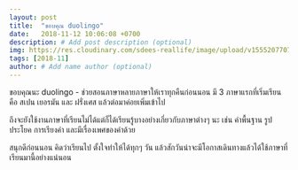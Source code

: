 ```yaml
---
layout: post
title:  "ขอบคุณ duolingo"
date:   2018-11-12 10:06:08 +0700
description: # Add post description (optional)
img: https://res.cloudinary.com/sdees-reallife/image/upload/v1555207707/Screenshot_from_2019-04-14_09-06-54.png # Add image post (optional)
tags: [2018-11]
author: # Add name author (optional)
---
```

ขอบคุณนะ duolingo - ช่วยสอนภาษาหลายภาษาให้เราทุกคืนก่อนนอน มี 3 ภาษาแรกที่เริ่มเรียนคือ สเปน เยอรมัน และ ฝรั่งเศส แล้วต่อมาค่อยเพิ่มเข้าไป

ถึงจะยังใช้งานภาษาที่เรียนไม่ได้แต่ก็ได้เรียนรู้บางอย่างเกี่ยวกับภาษาต่างๆ นะ เช่น คำพื้นฐาน รูปประโยค การเรียงคำ และมีเรื่องเพศของคำด้วย

สนุกดีก่อนนอน คิดว่าเรียนไป ตั้งใจทำให้ได้ทุกๆ วัน แล้วสักวันน่าจะมีโอกาสเดินทางแล้วได้ใช้ภาษาที่เรียนมานี้อย่างแน่นอน 
